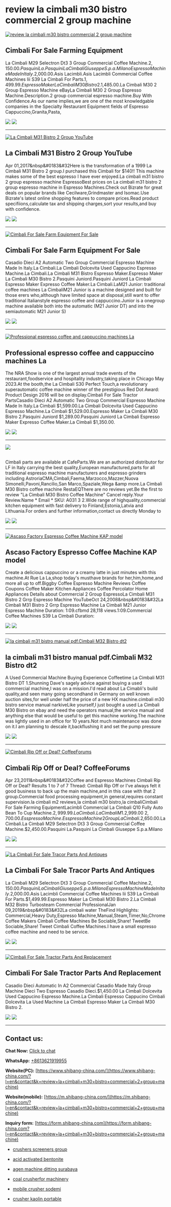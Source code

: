 # review la cimbali m30 bistro commercial 2 group machine

<a href="https://swt.shibang-china.com/?l=en&img&k=review+la+cimbali+m30+bistro+commercial+2+group+machine" target="_blank">![review la cimbali m30 bistro commercial 2 group machine](http://static.shibang-china.com/all-800x300/1053.jpg)</a>

## Cimbali For Sale Farming Equipment
La Cimbali M29 Selectron Dt3 3 Group Commercial Coffee Machine.$2,150.00.Pasquini La.Pasquini La Cimbali Giuseppe S.p.a.Milano Espresso Machine Made In Italy.$2,000.00.Asis Lacimbli.Asis Lacimbli Commercial Coffee Machines Iii S39 La Cimbali For Parts.$1,499.99.Espresso Maker La Cimbali M30 Bistro 2.$1,485.00.La Cimbali M30 2 Group Espresso Machine eBayLa Cimbali M30 2 Group Espresso Machine.Description.2 group commercial espresso machine.Buy With Confidence.As our name implies,we are one of the most knowledgable companies in the Specialty Restaurant Equipment fields of Espresso Cappuccino,Granita,Pasta,


<a href="https://whatsapp.shibangsoft.com/WhatsApp.php" target="_blank" title="WhatsApp">![](http://static.shibang-china.com/icon/whatsapp.png)</a> <a href="https://swt.shibang-china.com/?l=en&icon&k=review+la+cimbali+m30+bistro+commercial+2+group+machine" target="_blank">![](http://static.shibang-china.com/icon/chat-en.png)</a>

---

<a href="https://swt.shibang-china.com/?l=en&img&k=review+la+cimbali+m30+bistro+commercial+2+group+machine" target="_blank">![La Cimbali M31 Bistro 2 Group YouTube](http://static.shibang-china.com/all-800x300/659.jpg)</a>

## La Cimbali M31 Bistro 2 Group YouTube
Apr 01,2017&nbsp&#0183&#32Here is the transformation of a 1999 La Cimbali M31 Bistro 2 group.I purchased this Cimbali for $140!! This machine makes some of the best espresso I have ever enjoyed.La cimbali m31 bistro 2 group espresso machine EspressoBest prices on La cimbali m31 bistro 2 group espresso machine in Espresso Machines.Check out Bizrate for great deals on popular brands like Cecilware,Grindmaster and Isomac.Use Bizrate's latest online shopping features to compare prices.Read product specifiions,calculate tax and shipping charges,sort your results,and buy with confidence.


<a href="https://whatsapp.shibangsoft.com/WhatsApp.php" target="_blank" title="WhatsApp">![](http://static.shibang-china.com/icon/whatsapp.png)</a> <a href="https://swt.shibang-china.com/?l=en&icon&k=review+la+cimbali+m30+bistro+commercial+2+group+machine" target="_blank">![](http://static.shibang-china.com/icon/chat-en.png)</a>

---

<a href="https://swt.shibang-china.com/?l=en&img&k=review+la+cimbali+m30+bistro+commercial+2+group+machine" target="_blank">![Cimbali For Sale Farm Equipment For Sale](http://static.shibang-china.com/all-800x300/34.jpg)</a>

## Cimbali For Sale Farm Equipment For Sale
Casadio Dieci A2 Automatic Two Group Commercial Espresso Machine Made In Italy.La Cimbali.La Cimbali Dolcevita Used Cappucino Espresso Machine.La Cimbali.La Cimbali M31 Bistro Espresso Maker.Espresso Maker La Cimbali M30 Bistro 2.Pasquini Juniord.Pasquini Juniord La Cimbali Espresso Maker Expresso Coffee Maker.La Cimbali.LaM21 Junior: traditional coffee machines La CimbaliM21 Junior is a machine designed and built for those erers who,although have limited space at disposal,still want to offer traditional Italianstyle espresso coffee and cappuccino.Junior is a onegroup machine available both into the automatic (M21 Junior DT) and into the semiautomatic M21 Junior S)


<a href="https://whatsapp.shibangsoft.com/WhatsApp.php" target="_blank" title="WhatsApp">![](http://static.shibang-china.com/icon/whatsapp.png)</a> <a href="https://swt.shibang-china.com/?l=en&icon&k=review+la+cimbali+m30+bistro+commercial+2+group+machine" target="_blank">![](http://static.shibang-china.com/icon/chat-en.png)</a>

---

<a href="https://swt.shibang-china.com/?l=en&img&k=review+la+cimbali+m30+bistro+commercial+2+group+machine" target="_blank">![Professional espresso coffee and cappuccino machines La](http://static.shibang-china.com/all-800x300/220.jpg)</a>

## Professional espresso coffee and cappuccino machines La
The NRA Show is one of the largest annual trade events of the restaurant,foodservice and hospitality industry,taking place in Chicago May 2023.At the booth,the La Cimbali S30 Perfect Touch,a revolutionary superautomatic coffee machine winner of the prestigious Red Dot Award: Product Design 2016 will be on display.Cimbali For Sale Tractor PartsCasadio Dieci A2 Automatic Two Group Commercial Espresso Machine Made In Italy.La Cimbali $1,599.00.La Cimbali Dolcevita Used Cappucino Espresso Machine.La Cimbali $1,529.00.Espresso Maker La Cimbali M30 Bistro 2.Pasquini Juniord $1,289.00.Pasquini Juniord La Cimbali Espresso Maker Expresso Coffee Maker.La Cimbali $1,350.00.


<a href="https://whatsapp.shibangsoft.com/WhatsApp.php" target="_blank" title="WhatsApp">![](http://static.shibang-china.com/icon/whatsapp.png)</a> <a href="https://swt.shibang-china.com/?l=en&icon&k=review+la+cimbali+m30+bistro+commercial+2+group+machine" target="_blank">![](http://static.shibang-china.com/icon/chat-en.png)</a>

---

<a href="https://swt.shibang-china.com/?l=en&img&k=review+la+cimbali+m30+bistro+commercial+2+group+machine" target="_blank">![](http://static.shibang-china.com/all-800x300/251.jpg)</a>

## 
Cimbali parts are available at CafeParts.We are an authorized distributor for LF in Italy carrying the best quality,European manufactured,parts for all traditional espresso machine manufacturers and espresso grinders including AstroriaCMA,Cimbali,Faema,Marzocco,Mazzer,Nuova Simonelli,Pavoni,Rancilio,San Marco,Spaziale,Wega &amp more.La Cimbali M30 Bistro coffee machine RestaEQThere are no reviews yet.Be the first to review "La Cimbali M30 Bistro Coffee Machine" Cancel reply.Your Review.Name * Email * SKU: A031 3 2.Wide range of highquality,commercial kitchen equipment with fast delivery to Finland,Estonia,Latvia and Lithuania.For orders and further information,contact us directly Monday to


<a href="https://whatsapp.shibangsoft.com/WhatsApp.php" target="_blank" title="WhatsApp">![](http://static.shibang-china.com/icon/whatsapp.png)</a> <a href="https://swt.shibang-china.com/?l=en&icon&k=review+la+cimbali+m30+bistro+commercial+2+group+machine" target="_blank">![](http://static.shibang-china.com/icon/chat-en.png)</a>

---

<a href="https://swt.shibang-china.com/?l=en&img&k=review+la+cimbali+m30+bistro+commercial+2+group+machine" target="_blank">![Ascaso Factory Espresso Coffee Machine KAP model](http://static.shibang-china.com/all-800x300/374.jpg)</a>

## Ascaso Factory Espresso Coffee Machine KAP model
Create a delicious cappuccino or a creamy latte in just minutes with this machine.At Rue La La,shop today's musthave brands for her,him,home,and more all up to off.Biggby Coffee Espresso Machine Reviews Coffee Coupons Coffee Maker Kitchen Appliances Coffee Percolator Home Appliances Details about Commercial 2 Group EspressoLa Cimbali M31 Bistro 2 Grrp Espresso Machine YouTubeOct 24,2008&nbsp&#0183&#32La Cimbali M31 Bistro 2 Grrp Espresso Machine La Cimbali M21 Junior Espresso Machine Duration: 1:09.cfbmd 28,118 views.1:09.Commercial Coffee Machines S39 La Cimbali Duration:


<a href="https://whatsapp.shibangsoft.com/WhatsApp.php" target="_blank" title="WhatsApp">![](http://static.shibang-china.com/icon/whatsapp.png)</a> <a href="https://swt.shibang-china.com/?l=en&icon&k=review+la+cimbali+m30+bistro+commercial+2+group+machine" target="_blank">![](http://static.shibang-china.com/icon/chat-en.png)</a>

---

<a href="https://swt.shibang-china.com/?l=en&img&k=review+la+cimbali+m30+bistro+commercial+2+group+machine" target="_blank">![﻿la cimbali m31 bistro manual pdf.Cimbali M32 Bistro dt2](http://static.shibang-china.com/all-800x300/91.jpg)</a>

## ﻿la cimbali m31 bistro manual pdf.Cimbali M32 Bistro dt2
A Used Commercial Machine Buying Experience Coffeetime La Cimbali M31 Bistro DT 1.Shunning Dave's sagely advice against buying a used commercial machine,I was on a mission.I'd read about La Cimabli's build quality,and seen many going secondhand in Germany on well known auction sites,for well under half the price of a new HX machine.cimbali m30 bistro service manual narkiveLike yourself,I just bought a used La Cimbali M30 Bistro on ebay and need the operators manual,the service manual and anything else that would be useful to get this machine working.The machine was lightly used in an office for 10 years.Not much maintenance was done on it.I am planning to descale it,backflushing it and set the pump pressure


<a href="https://whatsapp.shibangsoft.com/WhatsApp.php" target="_blank" title="WhatsApp">![](http://static.shibang-china.com/icon/whatsapp.png)</a> <a href="https://swt.shibang-china.com/?l=en&icon&k=review+la+cimbali+m30+bistro+commercial+2+group+machine" target="_blank">![](http://static.shibang-china.com/icon/chat-en.png)</a>

---

<a href="https://swt.shibang-china.com/?l=en&img&k=review+la+cimbali+m30+bistro+commercial+2+group+machine" target="_blank">![Cimbali Rip Off or Deal? CoffeeForums](http://static.shibang-china.com/all-800x300/979.jpg)</a>

## Cimbali Rip Off or Deal? CoffeeForums
Apr 23,2011&nbsp&#0183&#32Coffee and Espresso Machines Cimbali Rip Off or Deal? Results 1 to 7 of 7 Thread: Cimbali Rip Off or I've always felt it good business to back up the main machine,and in this case with that 2 group.Commercial food processing equipment,in general,requires constant supervision.la cimbali m2 reviews,la cimbali m30 bistro,la cimbaliCimbali For Sale Farming EquipmentLacimbli Commercial La Cimbali Q10 Fully Auto Bean To Cup Machine.$2,999.99.La Cimbali.La Cimbali M1.$2,999.00 $2,700.00.Esspresso Machine.Esspresso Machine 2 Group La Cimbali.$2,650.00.La Cimbali.La Cimbali M29 Selectron Dt3 3 Group Commercial Coffee Machine.$2,450.00.Pasquini La.Pasquini La Cimbali Giuseppe S.p.a.Milano


<a href="https://whatsapp.shibangsoft.com/WhatsApp.php" target="_blank" title="WhatsApp">![](http://static.shibang-china.com/icon/whatsapp.png)</a> <a href="https://swt.shibang-china.com/?l=en&icon&k=review+la+cimbali+m30+bistro+commercial+2+group+machine" target="_blank">![](http://static.shibang-china.com/icon/chat-en.png)</a>

---

<a href="https://swt.shibang-china.com/?l=en&img&k=review+la+cimbali+m30+bistro+commercial+2+group+machine" target="_blank">![La Cimbali For Sale Tracor Parts And Antiques](http://static.shibang-china.com/all-800x300/1271.jpg)</a>

## La Cimbali For Sale Tracor Parts And Antiques
La Cimbali M29 Selectron Dt3 3 Group Commercial Coffee Machine.$2,150.00.Pasquini La Cimbali Giuseppe S.p.a.Milano Espresso Machine Made In Italy.$2,000.00.Asis Lacimbli Commercial Coffee Machines Iii S39 La Cimbali For Parts.$1,499.99.Espresso Maker La Cimbali M30 Bistro 2.La Cimbali M32 Bistro Turbosteam Commercial ProfessionalJan 09,2019&nbsp&#0183&#32La cimbali water TheFind Highlights: Commercial,Heavy Duty,Espresso Machine,Manual,Steam,Timer,No,Chrome Coffee Makers Cimbali Coffee Machines Be Sociable,Share! TweetBe Sociable,Share! Tweet Cimbali Coffee Machines.I have a small espresso coffee machine and need to be service.


<a href="https://whatsapp.shibangsoft.com/WhatsApp.php" target="_blank" title="WhatsApp">![](http://static.shibang-china.com/icon/whatsapp.png)</a> <a href="https://swt.shibang-china.com/?l=en&icon&k=review+la+cimbali+m30+bistro+commercial+2+group+machine" target="_blank">![](http://static.shibang-china.com/icon/chat-en.png)</a>

---

<a href="https://swt.shibang-china.com/?l=en&img&k=review+la+cimbali+m30+bistro+commercial+2+group+machine" target="_blank">![Cimbali For Sale Tractor Parts And Replacement](http://static.shibang-china.com/all-800x300/725.jpg)</a>

## Cimbali For Sale Tractor Parts And Replacement
Casadio Dieci Automatic In A2 Commercial Casadio Made Italy Group Machine Dieci Two Espresso Casadio Dieci.$1,450.00 La Cimbali Dolcevita Used Cappucino Espresso Machine.La Cimbali Espresso Cappucino Cimbali Dolcevita La Used Machine La Cimbali Espresso Maker La Cimbali M30 Bistro 2.

<a href="https://whatsapp.shibangsoft.com/WhatsApp.php" target="_blank" title="WhatsApp">![](http://static.shibang-china.com/icon/whatsapp.png)</a> <a href="https://swt.shibang-china.com/?l=en&icon&k=review+la+cimbali+m30+bistro+commercial+2+group+machine" target="_blank">![](http://static.shibang-china.com/icon/chat-en.png)</a>

---
## Contact us:

**Chat Now:** [Click to chat](https://swt.shibang-china.com?l=en&contact&k=review+la+cimbali+m30+bistro+commercial+2+group+machine)

**WhatsApp:**  [+8613621919955](https://whatsapp.shibangsoft.com/WhatsApp.php)

**Website(PC):** [https://www.shibang-china.com/](https://www.shibang-china.com/?l=en&contact&k=review+la+cimbali+m30+bistro+commercial+2+group+machine)

**Website(mobile):** [https://m.shibang-china.com/](https://m.shibang-china.com/?l=en&contact&k=review+la+cimbali+m30+bistro+commercial+2+group+machine)

**Inquiry form:** [https://form.shibang-china.com](https://form.shibang-china.com?l=en&contact&k=review+la+cimbali+m30+bistro+commercial+2+group+machine)

* [crushers screeners group](../123/crushers%20screeners%20group.md)

* [acid activated bentonite](../117/acid%20activated%20bentonite.md)

* [agen machine ditting surabaya](../119/agen%20machine%20ditting%20surabaya.md)

* [coal crusherfor machinery](../114/coal%20crusherfor%20machinery.md)

* [mobile crusher sodemi](../117/mobile%20crusher%20sodemi.md)

* [crusher kaolin portable](../113/crusher%20kaolin%20portable.md)